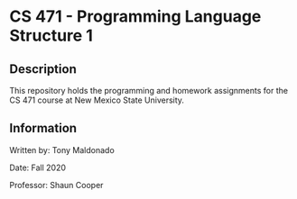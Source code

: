 # CS 471 - Programming Language Structure 1

## Description
This repository holds the programming and homework assignments for the CS 471 course at New Mexico State University.

## Information
Written by: Tony Maldonado

Date: Fall 2020

Professor: Shaun Cooper
